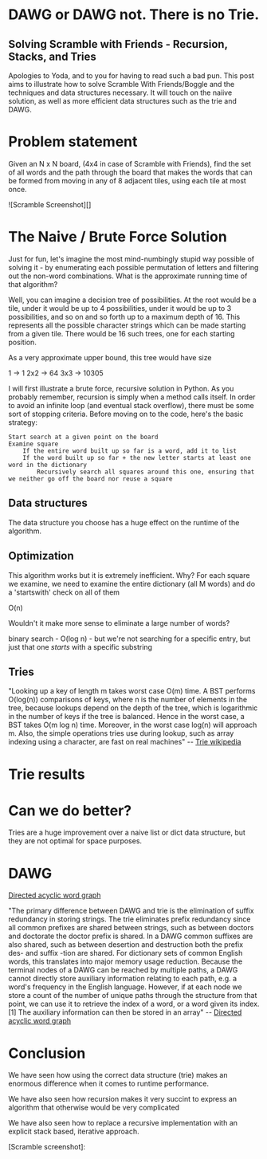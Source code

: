 # DAWG or DAWG not.  There is no Trie.

## Solving Scramble with Friends - Recursion, Stacks, and Tries

Apologies to Yoda, and to you for having to read such a bad pun.  This post aims to illustrate how to solve Scramble With Friends/Boggle and the techniques and data structures necessary.  It will touch on the naiive solution, as well as more efficient data structures such as the trie and DAWG.

# Problem statement
Given an N x N board, (4x4 in case of Scramble with Friends), find the set of all words and the path through the board that makes the words that can be formed from moving in any of 8 adjacent tiles, using each tile at most once.

![Scramble Screenshot][]

# The Naive / Brute Force Solution

Just for fun, let's imagine the most mind-numbingly stupid way possible of solving it - by enumerating each possible permutation of letters and filtering out the non-word combinations.  What is the approximate running time of that algorithm?

Well, you can imagine a decision tree of possibilities.  At the root would be a tile, under it would be up to 4 possibilities, under it would be up to 3 possibilities, and so on and so forth up to a maximum depth of 16.  This represents all the possible character strings which can be made starting from a given tile.  There would be 16 such trees, one for each starting position.

As a very approximate upper bound, this tree would have size 



1 -> 1
2x2 -> 64
3x3 -> 10305



I will first illustrate a brute force, recursive solution in Python.  As you probably remember, recursion is simply when a method calls itself.  In order to avoid an infinite loop (and eventual stack overflow), there must be some sort of stopping criteria.  Before moving on to the code, here's the basic strategy:

	Start search at a given point on the board
	Examine square
		If the entire word built up so far is a word, add it to list
		If the word built up so far + the new letter starts at least one word in the dictionary
			Recursively search all squares around this one, ensuring that we neither go off the board nor reuse a square
		
## Data structures

The data structure you choose has a huge effect on the runtime of the algorithm.  
		
		
## Optimization
This algorithm works but it is extremely inefficient.  Why?  For each square we examine, we need to examine the entire dictionary (all M words) and do a 'startswith' check on all of them

O(n)

Wouldn't it make more sense to eliminate a large number of words?

binary search - O(log n) - but we're not searching for a specific entry, but just that one *starts* with a specific substring


## Tries


"Looking up a key of length m takes worst case O(m) time. A BST performs O(log(n)) comparisons of keys, where n is the number of elements in the tree, because lookups depend on the depth of the tree, which is logarithmic in the number of keys if the tree is balanced. Hence in the worst case, a BST takes O(m log n) time. Moreover, in the worst case log(n) will approach m. Also, the simple operations tries use during lookup, such as array indexing using a character, are fast on real machines"
-- [Trie wikipedia][]


# Trie results


# Can we do better?
Tries are a huge improvement over a naive list or dict data structure, but they are not optimal for space purposes.


# DAWG
[Directed acyclic word graph][]


"The primary difference between DAWG and trie is the elimination of suffix redundancy in storing strings. The trie eliminates prefix redundancy since all common prefixes are shared between strings, such as between doctors and doctorate the doctor prefix is shared. In a DAWG common suffixes are also shared, such as between desertion and destruction both the prefix des- and suffix -tion are shared. For dictionary sets of common English words, this translates into major memory usage reduction.
Because the terminal nodes of a DAWG can be reached by multiple paths, a DAWG cannot directly store auxiliary information relating to each path, e.g. a word's frequency in the English language. However, if at each node we store a count of the number of unique paths through the structure from that point, we can use it to retrieve the index of a word, or a word given its index.[1] The auxiliary information can then be stored in an array" -- [Directed acyclic word graph][]



# Conclusion
We have seen how using the correct data structure (trie) makes an enormous difference when it comes to runtime performance.  

We have also seen how recursion makes it very succint to express an algorithm that otherwise would be very complicated

We have also seen how to replace a recursive implementation with an explicit stack based, iterative approach.



[Trie wikipedia]:http://en.wikipedia.org/wiki/Trie
[Directed acyclic word graph]:http://en.wikipedia.org/wiki/Directed_acyclic_word_graph
[fast scrabble solver]:http://www.cs.cmu.edu/afs/cs/academic/class/15451-s06/www/lectures/scrabble.pdf
[Compressiong dictionaries with a DAWG: dawg in python]:http://stevehanov.ca/blog/index.php?id=115
[wordutils dawg]:http://pypi.python.org/pypi/WordUtils/0.8.0
[extremely space efficient dawg]:http://www.wutka.com/dawg.html
[Scramble screenshot]: